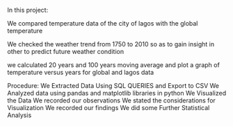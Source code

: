 In this project:

We compared temperature data of the city of lagos with the global temperature 

We checked the weather trend from 1750 to 2010 so as to gain insight in other to predict future weather condition

we calculated 20 years and 100 years moving average and plot a graph of temperature versus years for global and lagos data

Procedure:
We Extracted Data Using SQL QUERIES and Export to CSV
We Analyzed data using pandas and matplotlib libraries in python
We Visualized the Data
We recorded our observations
We stated the considerations for Visualization
We recorded our findings
We did some Further Statistical Analysis